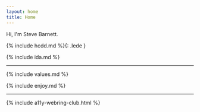```yaml
---
layout: home
title: Home
---
```


Hi, I'm Steve Barnett.

{% include hcdd.md %}{: .lede }

{% include ida.md %}

<hr />

{% include values.md %}

{% include enjoy.md %}

<hr />

{% include a11y-webring-club.html %}
